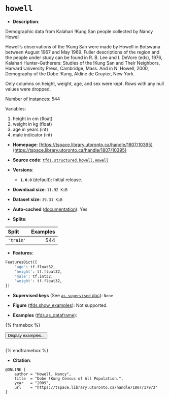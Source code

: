 <div itemscope itemtype="http://schema.org/Dataset">
  <div itemscope itemprop="includedInDataCatalog" itemtype="http://schema.org/DataCatalog">
    <meta itemprop="name" content="TensorFlow Datasets" />
  </div>
  <meta itemprop="name" content="howell" />
  <meta itemprop="description" content="Demographic data from Kalahari !Kung San people collected by Nancy Howell&#10;&#10;Howell’s observations of the !Kung San were made by Howell in Botswana between&#10;August 1967 and May 1969. Fuller descriptions of the region and the people&#10;under study can be found in R. B. Lee and I. DeVore (eds), 1976, Kalahari&#10;Hunter-Gatherers: Studies of the !Kung San and Their Neighbors, Harvard&#10;University Press, Cambridge, Mass. And in N. Howell, 2000, Demography of the&#10;Dobe !Kung, Aldine de Gruyter, New York.&#10;&#10;Only columns on height, weight, age, and sex were kept. Rows with any&#10;null values were dropped.&#10;&#10;Number of instances: 544&#10;&#10;Variables:&#10;&#10;1. height in cm   (float)&#10;2. weight in kg   (float)&#10;3. age in years   (int)&#10;4. male indicator (int)&#10;&#10;To use this dataset:&#10;&#10;```python&#10;import tensorflow_datasets as tfds&#10;&#10;ds = tfds.load(&#x27;howell&#x27;, split=&#x27;train&#x27;)&#10;for ex in ds.take(4):&#10;  print(ex)&#10;```&#10;&#10;See [the guide](https://www.tensorflow.org/datasets/overview) for more&#10;informations on [tensorflow_datasets](https://www.tensorflow.org/datasets).&#10;&#10;" />
  <meta itemprop="url" content="https://www.tensorflow.org/datasets/catalog/howell" />
  <meta itemprop="sameAs" content="https://tspace.library.utoronto.ca/handle/1807/10395" />
  <meta itemprop="citation" content="@ONLINE {&#10;    author = &quot;Howell, Nancy&quot;,&#10;    title  = &quot;Dobe !Kung Census of All Population.&quot;,&#10;    year   = &quot;2009&quot;,&#10;    url    = &quot;https://tspace.library.utoronto.ca/handle/1807/17973&quot;&#10;}" />
</div>

# `howell`

*   **Description**:

Demographic data from Kalahari !Kung San people collected by Nancy Howell

Howell’s observations of the !Kung San were made by Howell in Botswana between
August 1967 and May 1969. Fuller descriptions of the region and the people under
study can be found in R. B. Lee and I. DeVore (eds), 1976, Kalahari
Hunter-Gatherers: Studies of the !Kung San and Their Neighbors, Harvard
University Press, Cambridge, Mass. And in N. Howell, 2000, Demography of the
Dobe !Kung, Aldine de Gruyter, New York.

Only columns on height, weight, age, and sex were kept. Rows with any null
values were dropped.

Number of instances: 544

Variables:

1.  height in cm (float)
2.  weight in kg (float)
3.  age in years (int)
4.  male indicator (int)

*   **Homepage**:
    [https://tspace.library.utoronto.ca/handle/1807/10395](https://tspace.library.utoronto.ca/handle/1807/10395)

*   **Source code**:
    [`tfds.structured.howell.Howell`](https://github.com/tensorflow/datasets/tree/master/tensorflow_datasets/structured/howell/howell.py)

*   **Versions**:

    *   **`1.0.0`** (default): Initial release.

*   **Download size**: `11.92 KiB`

*   **Dataset size**: `39.31 KiB`

*   **Auto-cached**
    ([documentation](https://www.tensorflow.org/datasets/performances#auto-caching)):
    Yes

*   **Splits**:

Split     | Examples
:-------- | -------:
`'train'` | 544

*   **Features**:

```python
FeaturesDict({
    'age': tf.float32,
    'height': tf.float32,
    'male': tf.int32,
    'weight': tf.float32,
})
```

*   **Supervised keys** (See
    [`as_supervised` doc](https://www.tensorflow.org/datasets/api_docs/python/tfds/load#args)):
    `None`

*   **Figure**
    ([tfds.show_examples](https://www.tensorflow.org/datasets/api_docs/python/tfds/visualization/show_examples)):
    Not supported.

*   **Examples**
    ([tfds.as_dataframe](https://www.tensorflow.org/datasets/api_docs/python/tfds/as_dataframe)):

<!-- mdformat off(HTML should not be auto-formatted) -->

{% framebox %}

<button id="displaydataframe">Display examples...</button>
<div id="dataframecontent" style="overflow-x:scroll"></div>
<script src="https://www.gstatic.com/external_hosted/jquery2.min.js"></script>
<script>
var url = "https://storage.googleapis.com/tfds-data/visualization/dataframe/howell-1.0.0.html";
$(document).ready(() => {
  $("#displaydataframe").click((event) => {
    // Disable the button after clicking (dataframe loaded only once).
    $("#displaydataframe").prop("disabled", true);

    // Pre-fetch and display the content
    $.get(url, (data) => {
      $("#dataframecontent").html(data);
    }).fail(() => {
      $("#dataframecontent").html(
        'Error loading examples. If the error persist, please open '
        + 'a new issue.'
      );
    });
  });
});
</script>

{% endframebox %}

<!-- mdformat on -->

*   **Citation**:

```
@ONLINE {
    author = "Howell, Nancy",
    title  = "Dobe !Kung Census of All Population.",
    year   = "2009",
    url    = "https://tspace.library.utoronto.ca/handle/1807/17973"
}
```
